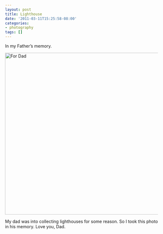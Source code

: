 ```yaml
---
layout: post
title: Lighthouse
date: '2011-03-11T15:25:58-08:00'
categories:
- photography
tags: []
---
```

In my Father’s memory.<!--more-->

<a data-flickr-embed="true" href="https://www.flickr.com/photos/wesr/5516953394" title="For Dad"><img src="https://live.staticflickr.com/5057/5516953394_ace4d5b7a3_c.jpg" width="800" height="532" alt="For Dad"></a><script async src="//embedr.flickr.com/assets/client-code.js" charset="utf-8"></script>

My dad was into collecting lighthouses for some reason. So I took this photo in
his memory. Love you, Dad.
